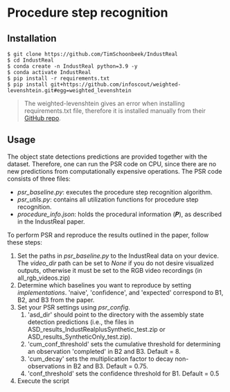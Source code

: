 # Procedure step recognition 

## Installation 

```
$ git clone https://github.com/TimSchoonbeek/IndustReal
$ cd IndustReal
$ conda create -n IndustReal python=3.9 -y
$ conda activate IndustReal
$ pip install -r requirements.txt
$ pip install git+https://github.com/infoscout/weighted-levenshtein.git#egg=weighted_levenshtein
```
> The weighted-levenshtein gives an error when installing requirements.txt file, therefore it is installed manually from their [GitHub repo](https://github.com/infoscout/weighted-levenshtein).

## Usage

The object state detections predictions are provided together with the dataset. Therefore, one can run the PSR code on CPU, since there are no new predictions from computationally expensive operations. The PSR code consists of three files:
* *psr_baseline.py*: executes the procedure step recognition algorithm.
* *psr_utils.py*: contains all utilization functions for procedure step recognition.
* *procedure_info.json*: holds the procedural information (***P***), as described in the IndustReal paper.

To perform PSR and reproduce the results outlined in the paper, follow these steps:

1. Set the paths in *psr_baseline.py* to the IndustReal data on your device. The *video_dir* path can be set to *None* if you do not desire visualized outputs, otherwise it must be set to the RGB video recordings (in all_rgb_videos.zip)
2. Determine which baselines you want to reproduce by setting *implementations*. 'naive', 'confidence', and 'expected' correspond to B1, B2, and B3 from the paper. 
3. Set your PSR settings using *psr_config*.
    1. 'asd_dir' should point to the directory with the assembly state detection predictions (i.e., the files in ASD_results_IndustRealplusSynthetic_test.zip or ASD_results_SyntheticOnly_test.zip).
    2. 'cum_conf_threshold' sets the cumulative threshold for determining an observation 'completed' in B2 and B3. Default = 8.
    3. 'cum_decay' sets the multiplication factor to decay non-observations in B2 and B3. Default = 0.75.
    4. 'conf_threshold' sets the confidence threshold for B1. Default = 0.5
5. Execute the script

